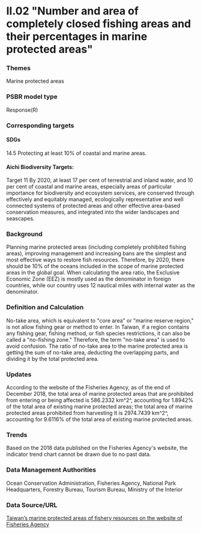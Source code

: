 # II.02 "Number and area of completely closed fishing areas and their percentages in marine protected areas"

<script type="text/javascript" src="http://cdn.mathjax.org/mathjax/latest/MathJax.js?config=TeX-AMS-MML_HTMLorMML"></script>

### Themes
Marine protected areas
### PSBR model type
Response(R)
### Corresponding targets
#### SDGs
14.5 Protecting at least 10% of coastal and marine areas.
#### Aichi Biodiversity Targets:
Target 11 By 2020, at least 17 per cent of terrestrial and inland water, and 10 per cent of coastal and marine areas, especially areas of particular importance for biodiversity and ecosystem services, are conserved through effectively and equitably managed, ecologically representative and well connected systems of protected areas and other effective area-based conservation measures, and integrated into the wider landscapes and seascapes.
### Background
Planning marine protected areas (including completely prohibited fishing areas), improving management and increasing bans are the simplest and most effective ways to restore fish resources. Therefore, by 2020, there should be 10% of the oceans included in the scope of marine protected areas in the global goal. When calculating the area ratio, the Exclusive Economic Zone (EEZ) is mostly used as the denominator in foreign countries, while our country uses 12 nautical miles with internal water as the denominator.
### Definition and Calculation
No-take area, which is equivalent to "core area" or "marine reserve region," is not allow fishing gear or method to enter. In Taiwan, if a region contains any fishing gear, fishing method, or fish species restrictions, it can also be called a "no-fishing zone." Therefore, the term "no-take area" is used to avoid confusion. The ratio of no-take area to the marine protected area is getting the sum of no-take area, deducting the overlapping parts, and dividing it by the total protected area.
### Updates
According to the website of the Fisheries Agency, as of the end of December 2018, the total area of marine protected areas that are prohibited from entering or being affected is 586.2332 km^2^, accounting for 1.8942% of the total area of existing marine protected areas; the total area of marine protected areas prohibited from harvesting It is 2974.7439 km^2^, accounting for 9.6116% of the total area of existing marine protected areas.
### Trends
Based on the 2018 data published on the Fisheries Agency's website, the indicator trend chart cannot be drawn due to no past data.
### Data Management Authorities
Ocean Conservation Administration, Fisheries Agency, National Park Headquarters, Forestry Bureau, Tourism Bureau, Ministry of the Interior
### Data Source/URL
[Taiwan’s marine protected areas of fishery resources on the website of Fisheries Agency](https://www.fa.gov.tw/cht/TaiwanOceansProtectionAreas/content.aspx?id=8&chk=a16db5cf-040f-499d-b76d-1a10ffe134e6&param=pn%3d1)
